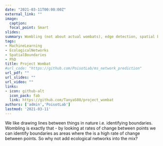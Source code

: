 ```yaml
---
date: "2021-03-11T00:00:00Z"
external_link: ""
image:
  caption:
  focal_point: Smart
slides:
summary: Wombling (not about actual wombats), edge detection, spatial boundaries and how we can apply this to ecological networks.
tags:
- MachineLearning
- EcologicalNetworks
- SpatialBoundaries
- PhD
title: Project Wombat
#url_code: "https://github.com/PoisotLab/ms_network_prediction"
url_pdf: ""
url_slides: ""
url_video: ""
links:
- icon: github-alt
  icon_pack: fab
  link: https://github.com/TanyaS08/project_wombat
authors: ['admin','PoisotLab']
lastmod: '2021-03-11'
---
```


We like drawing lines between things in nature i.e. identifying boundaries. Wombling is exactly that - by looking at rates of change between points we can identify boundaries as areas where the is a high rate of change between points. So why not add ecological networks into the mix?
